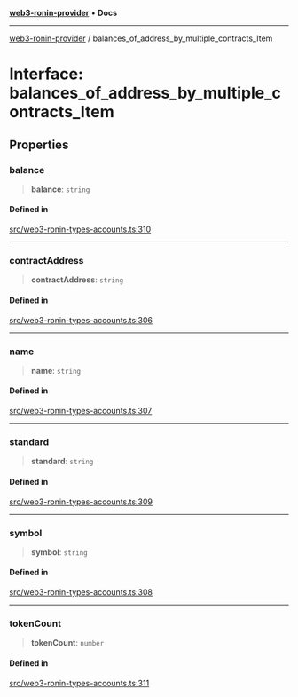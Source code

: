 [**web3-ronin-provider**](../README.md) • **Docs**

***

[web3-ronin-provider](../globals.md) / balances\_of\_address\_by\_multiple\_contracts\_Item

# Interface: balances\_of\_address\_by\_multiple\_contracts\_Item

## Properties

### balance

> **balance**: `string`

#### Defined in

[src/web3-ronin-types-accounts.ts:310](https://github.com/chuacw/web3-ronin-provider/blob/7251b9677bbb79d30e6a4204bfabcc38fab6aa15/src/web3-ronin-types-accounts.ts#L310)

***

### contractAddress

> **contractAddress**: `string`

#### Defined in

[src/web3-ronin-types-accounts.ts:306](https://github.com/chuacw/web3-ronin-provider/blob/7251b9677bbb79d30e6a4204bfabcc38fab6aa15/src/web3-ronin-types-accounts.ts#L306)

***

### name

> **name**: `string`

#### Defined in

[src/web3-ronin-types-accounts.ts:307](https://github.com/chuacw/web3-ronin-provider/blob/7251b9677bbb79d30e6a4204bfabcc38fab6aa15/src/web3-ronin-types-accounts.ts#L307)

***

### standard

> **standard**: `string`

#### Defined in

[src/web3-ronin-types-accounts.ts:309](https://github.com/chuacw/web3-ronin-provider/blob/7251b9677bbb79d30e6a4204bfabcc38fab6aa15/src/web3-ronin-types-accounts.ts#L309)

***

### symbol

> **symbol**: `string`

#### Defined in

[src/web3-ronin-types-accounts.ts:308](https://github.com/chuacw/web3-ronin-provider/blob/7251b9677bbb79d30e6a4204bfabcc38fab6aa15/src/web3-ronin-types-accounts.ts#L308)

***

### tokenCount

> **tokenCount**: `number`

#### Defined in

[src/web3-ronin-types-accounts.ts:311](https://github.com/chuacw/web3-ronin-provider/blob/7251b9677bbb79d30e6a4204bfabcc38fab6aa15/src/web3-ronin-types-accounts.ts#L311)
